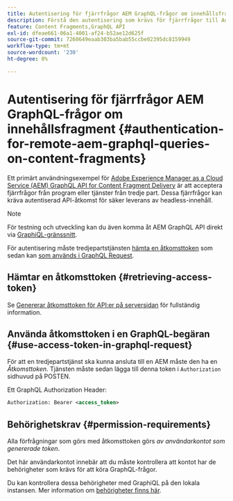 ```yaml
---
title: Autentisering för fjärrfrågor AEM GraphQL-frågor om innehållsfragment
description: Förstå den autentisering som krävs för fjärrfrågor till Adobe Experience Manager GraphQL för att säkra din headless-leverans av innehåll.
feature: Content Fragments,GraphQL API
exl-id: dfeae661-06a1-4001-af24-b52ae12d625f
source-git-commit: 7260649eaab303ba5bab55ccbe02395dc8159949
workflow-type: tm+mt
source-wordcount: '230'
ht-degree: 0%

---
```


# Autentisering för fjärrfrågor AEM GraphQL-frågor om innehållsfragment {#authentication-for-remote-aem-graphql-queries-on-content-fragments}

Ett primärt användningsexempel för [Adobe Experience Manager as a Cloud Service (AEM) GraphQL API for Content Fragment Delivery](/help/headless/graphql-api/content-fragments.md) är att acceptera fjärrfrågor från program eller tjänster från tredje part. Dessa fjärrfrågor kan kräva autentiserad API-åtkomst för säker leverans av headless-innehåll.

>[!NOTE]
>
>För testning och utveckling kan du även komma åt AEM GraphQL API direkt via [GraphiQL-gränssnitt](/help/headless/graphql-api/graphiql-ide.md).

För autentisering måste tredjepartstjänsten [hämta en åtkomsttoken](#retrieving-access-token) som sedan kan [som används i GraphQL Request](#use-access-token-in-graphql-request).

## Hämtar en åtkomsttoken {#retrieving-access-token}

Se [Genererar åtkomsttoken för API:er på serversidan](/help/implementing/developing/introduction/generating-access-tokens-for-server-side-apis.md) för fullständig information.

## Använda åtkomsttoken i en GraphQL-begäran {#use-access-token-in-graphql-request}

För att en tredjepartstjänst ska kunna ansluta till en AEM måste den ha en *Åtkomsttoken*. Tjänsten måste sedan lägga till denna token i `Authorization` sidhuvud på POSTEN.

Ett GraphQL Authorization Header:

```xml
Authorization: Bearer <access_token>
```

## Behörighetskrav {#permission-requirements}

Alla förfrågningar som görs med åtkomsttoken görs *av användarkontot som genererade token*.

Det här användarkontot innebär att du måste kontrollera att kontot har de behörigheter som krävs för att köra GraphQL-frågor.

Du kan kontrollera dessa behörigheter med GraphiQL på den lokala instansen. Mer information om [behörigheter finns här](/help/headless/security/permissions.md).
